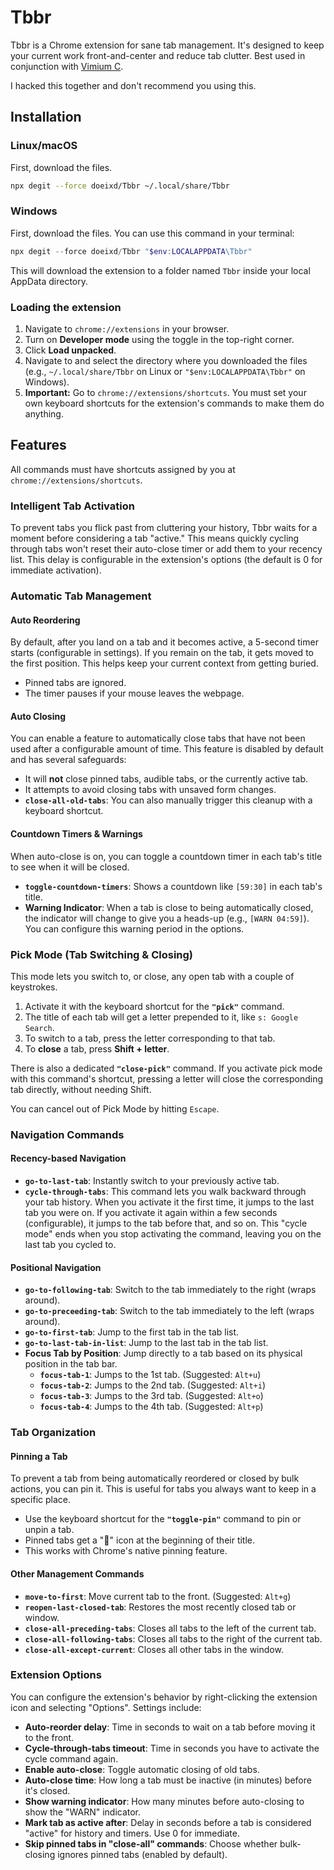 # Tbbr

Tbbr is a Chrome extension for sane tab management. It's designed to keep your current work front-and-center and reduce tab clutter. Best used in conjunction with [Vimium C](https://github.com/gdh1995/vimium-c).

I hacked this together and don't recommend you using this.

## Installation

### Linux/macOS

First, download the files.
```sh
npx degit --force doeixd/Tbbr ~/.local/share/Tbbr
```

### Windows

First, download the files. You can use this command in your terminal:
```powershell
npx degit --force doeixd/Tbbr "$env:LOCALAPPDATA\Tbbr"
```
This will download the extension to a folder named `Tbbr` inside your local AppData directory.

### Loading the extension

1.  Navigate to `chrome://extensions` in your browser.
2.  Turn on **Developer mode** using the toggle in the top-right corner.
3.  Click **Load unpacked**.
4.  Navigate to and select the directory where you downloaded the files (e.g., `~/.local/share/Tbbr` on Linux or `"$env:LOCALAPPDATA\Tbbr"` on Windows).
5.  **Important:** Go to `chrome://extensions/shortcuts`. You must set your own keyboard shortcuts for the extension's commands to make them do anything.

## Features

All commands must have shortcuts assigned by you at `chrome://extensions/shortcuts`.

### Intelligent Tab Activation

To prevent tabs you flick past from cluttering your history, Tbbr waits for a moment before considering a tab "active." This means quickly cycling through tabs won't reset their auto-close timer or add them to your recency list. This delay is configurable in the extension's options (the default is 0 for immediate activation).

### Automatic Tab Management

#### Auto Reordering
By default, after you land on a tab and it becomes active, a 5-second timer starts (configurable in settings). If you remain on the tab, it gets moved to the first position. This helps keep your current context from getting buried.
*   Pinned tabs are ignored.
*   The timer pauses if your mouse leaves the webpage.

#### Auto Closing
You can enable a feature to automatically close tabs that have not been used after a configurable amount of time. This feature is disabled by default and has several safeguards:
*   It will **not** close pinned tabs, audible tabs, or the currently active tab.
*   It attempts to avoid closing tabs with unsaved form changes.
*   **`close-all-old-tabs`**: You can also manually trigger this cleanup with a keyboard shortcut.

#### Countdown Timers & Warnings
When auto-close is on, you can toggle a countdown timer in each tab's title to see when it will be closed.
*   **`toggle-countdown-timers`**: Shows a countdown like `[59:30]` in each tab's title.
*   **Warning Indicator**: When a tab is close to being automatically closed, the indicator will change to give you a heads-up (e.g., `[WARN 04:59]`). You can configure this warning period in the options.

### Pick Mode (Tab Switching & Closing)

This mode lets you switch to, or close, any open tab with a couple of keystrokes.
1.  Activate it with the keyboard shortcut for the **`"pick"`** command.
2.  The title of each tab will get a letter prepended to it, like `s: Google Search`.
3.  To switch to a tab, press the letter corresponding to that tab.
4.  To **close** a tab, press **Shift + letter**.

There is also a dedicated **`"close-pick"`** command. If you activate pick mode with this command's shortcut, pressing a letter will close the corresponding tab directly, without needing Shift.

You can cancel out of Pick Mode by hitting `Escape`.

### Navigation Commands

#### Recency-based Navigation
*   **`go-to-last-tab`**: Instantly switch to your previously active tab.
*   **`cycle-through-tabs`**: This command lets you walk backward through your tab history. When you activate it the first time, it jumps to the last tab you were on. If you activate it again within a few seconds (configurable), it jumps to the tab before that, and so on. This "cycle mode" ends when you stop activating the command, leaving you on the last tab you cycled to.

#### Positional Navigation
*   **`go-to-following-tab`**: Switch to the tab immediately to the right (wraps around).
*   **`go-to-preceeding-tab`**: Switch to the tab immediately to the left (wraps around).
*   **`go-to-first-tab`**: Jump to the first tab in the tab list.
*   **`go-to-last-tab-in-list`**: Jump to the last tab in the tab list.
*   **Focus Tab by Position**: Jump directly to a tab based on its physical position in the tab bar.
    *   **`focus-tab-1`**: Jumps to the 1st tab. (Suggested: `Alt+u`)
    *   **`focus-tab-2`**: Jumps to the 2nd tab. (Suggested: `Alt+i`)
    *   **`focus-tab-3`**: Jumps to the 3rd tab. (Suggested: `Alt+o`)
    *   **`focus-tab-4`**: Jumps to the 4th tab. (Suggested: `Alt+p`)

### Tab Organization

#### Pinning a Tab
To prevent a tab from being automatically reordered or closed by bulk actions, you can pin it. This is useful for tabs you always want to keep in a specific place.
*   Use the keyboard shortcut for the **`"toggle-pin"`** command to pin or unpin a tab.
*   Pinned tabs get a "📌" icon at the beginning of their title.
*   This works with Chrome's native pinning feature.

#### Other Management Commands
*   **`move-to-first`**: Move current tab to the front. (Suggested: `Alt+g`)
*   **`reopen-last-closed-tab`**: Restores the most recently closed tab or window.
*   **`close-all-preceding-tabs`**: Closes all tabs to the left of the current tab.
*   **`close-all-following-tabs`**: Closes all tabs to the right of the current tab.
*   **`close-all-except-current`**: Closes all other tabs in the window.

### Extension Options

You can configure the extension's behavior by right-clicking the extension icon and selecting "Options". Settings include:
*   **Auto-reorder delay**: Time in seconds to wait on a tab before moving it to the front.
*   **Cycle-through-tabs timeout**: Time in seconds you have to activate the cycle command again.
*   **Enable auto-close**: Toggle automatic closing of old tabs.
*   **Auto-close time**: How long a tab must be inactive (in minutes) before it's closed.
*   **Show warning indicator**: How many minutes before auto-closing to show the "WARN" indicator.
*   **Mark tab as active after**: Delay in seconds before a tab is considered "active" for history and timers. Use 0 for immediate.
*   **Skip pinned tabs in "close-all" commands**: Choose whether bulk-closing ignores pinned tabs (enabled by default).

